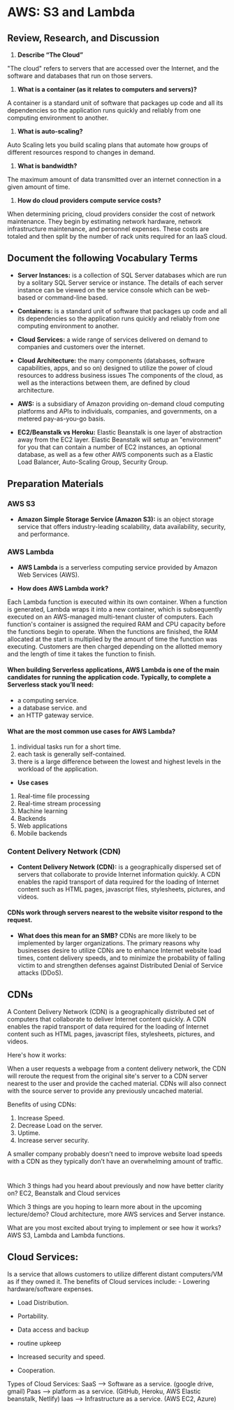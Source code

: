 # AWS: S3 and Lambda

## Review, Research, and Discussion

1. **Describe “The Cloud”**

"The cloud" refers to servers that are accessed over the Internet, and the software and databases that run on those servers. 

1. **What is a container (as it relates to computers and servers)?**

A container is a standard unit of software that packages up code and all its dependencies so the application runs quickly and reliably from one computing environment to another. 

1. **What is auto-scaling?**

Auto Scaling lets you build scaling plans that automate how groups of different resources respond to changes in demand.

1. **What is bandwidth?**

The maximum amount of data transmitted over an internet connection in a given amount of time.

1. **How do cloud providers compute service costs?**

When determining pricing, cloud providers consider the cost of network maintenance. They begin by estimating network hardware, network infrastructure maintenance, and personnel expenses. These costs are totaled and then split by the number of rack units required for an IaaS cloud.

## Document the following Vocabulary Terms

* **Server Instances:** is a collection of SQL Server databases which are run by a solitary SQL Server service or instance. The details of each server instance can be viewed on the service console which can be web-based or command-line based.

* **Containers:** is a standard unit of software that packages up code and all its dependencies so the application runs quickly and reliably from one computing environment to another. 

* **Cloud Services:** a wide range of services delivered on demand to companies and customers over the internet. 

* **Cloud Architecture:** the many components (databases, software capabilities, apps, and so on) designed to utilize the power of cloud resources to address business issues The components of the cloud, as well as the interactions between them, are defined by cloud architecture.
* **AWS:** is a subsidiary of Amazon providing on-demand cloud computing platforms and APIs to individuals, companies, and governments, on a metered pay-as-you-go basis.

* **EC2/Beanstalk vs Heroku:** Elastic Beanstalk is one layer of abstraction away from the EC2 layer. Elastic Beanstalk will setup an "environment" for you that can contain a number of EC2 instances, an optional database, as well as a few other AWS components such as a Elastic Load Balancer, Auto-Scaling Group, Security Group.

## Preparation Materials

### AWS S3

* **Amazon Simple Storage Service (Amazon S3):** is an object storage service that offers industry-leading scalability, data availability, security, and performance. 

### AWS Lambda

* **AWS Lambda** is a serverless computing service provided by Amazon Web Services (AWS).

* **How does AWS Lambda work?**

Each Lambda function is executed within its own container. When a function is generated, Lambda wraps it into a new container, which is subsequently executed on an AWS-managed multi-tenant cluster of computers. Each function's container is assigned the required RAM and CPU capacity before the functions begin to operate. When the functions are finished, the RAM allocated at the start is multiplied by the amount of time the function was executing. Customers are then charged depending on the allotted memory and the length of time it takes the function to finish.

#### **When building Serverless applications, AWS Lambda is one of the main candidates for running the application code. Typically, to complete a Serverless stack you’ll need:**

* a computing service.
* a database service. and
* an HTTP gateway service.

#### **What are the most common use cases for AWS Lambda?**

1. individual tasks run for a short time.
1. each task is generally self-contained.
1. there is a large difference between the lowest and highest levels in the workload of the application.

* **Use cases**

1. Real-time file processing
1. Real-time stream processing
1. Machine learning
1. Backends
1. Web applications
1. Mobile backends


### Content Delivery Network (CDN)

* **Content Delivery Network (CDN):** is a geographically dispersed set of servers that collaborate to provide Internet information quickly. A CDN enables the rapid transport of data required for the loading of Internet content such as HTML pages, javascript files, stylesheets, pictures, and videos.
#### CDNs work through servers nearest to the website visitor respond to the request. 

* **What does this mean for an SMB?**
CDNs are more likely to be implemented by larger organizations. The primary reasons why businesses desire to utilize CDNs are to enhance Internet website load times, content delivery speeds, and to minimize the probability of falling victim to and strengthen defenses against Distributed Denial of Service attacks (DDoS).
 

## CDNs 
A Content Delivery Network (CDN) is a geographically distributed set of computers that collaborate to deliver Internet content quickly. A CDN enables the rapid transport of data required for the loading of Internet content such as HTML pages, javascript files, stylesheets, pictures, and videos.

Here's how it works:

When a user requests a webpage from a content delivery network, the CDN will reroute the request from the original site's server to a CDN server nearest to the user and provide the cached material. CDNs will also connect with the source server to provide any previously uncached material.


Benefits of using CDNs:
 1. Increase Speed.
 2. Decrease Load on the server.
 3. Uptime.
 4. Increase server security.

 A smaller company probably doesn’t need to improve website load speeds with a CDN as they typically don’t have an overwhelming amount of traffic.

# 
 Which 3 things had you heard about previously and now have better clarity on?
EC2, Beanstalk and Cloud services

Which 3 things are you hoping to learn more about in the upcoming lecture/demo?
Cloud architecture, more AWS services and Server instance.

What are you most excited about trying to implement or see how it works?
AWS S3, Lambda and Lambda functions.

## Cloud Services:
Is a service that allows customers to utilize different distant computers/VM as if they owned it. The benefits of Cloud services include: - Lowering hardware/software expenses.
- Load Distribution.

- Portability.

- Data access and backup

- routine upkeep

- Increased security and speed.

- Cooperation.

Types of Cloud Services:
SaaS --> Software as a service. (google drive, gmail)
Paas --> platform as a service. (GitHub, Heroku, AWS Elastic beanstalk, Netlify)
Iaas --> Infrastructure as a service. (AWS EC2, Azure)